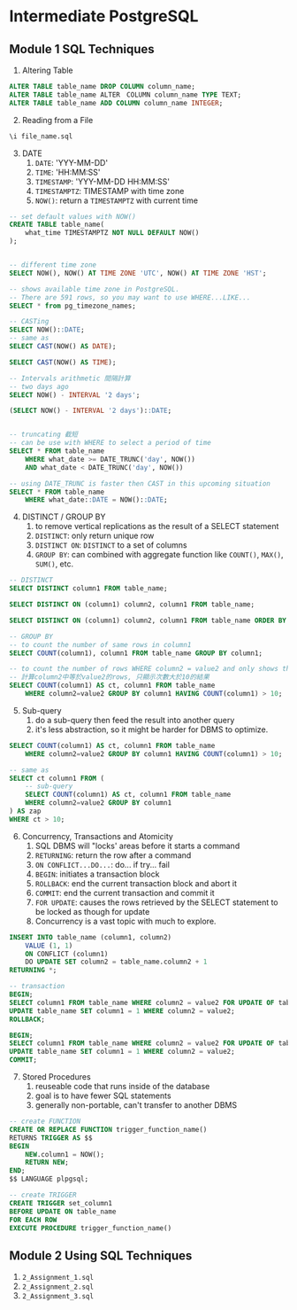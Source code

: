 # Intermediate PostgreSQL
## Module 1 SQL Techniques
1. Altering Table
```sql
ALTER TABLE table_name DROP COLUMN column_name;
ALTER TABLE table_name ALTER　COLUMN column_name TYPE TEXT;
ALTER TABLE table_name ADD COLUMN column_name INTEGER;
```

2. Reading from a File
```bash
\i file_name.sql
```

3. DATE
    1. `DATE`: 'YYY-MM-DD'
    2. `TIME`: 'HH:MM:SS'
    3. `TIMESTAMP`: 'YYY-MM-DD HH:MM:SS'
    4. `TIMESTAMPTZ`: TIMESTAMP with time zone
    5. `NOW()`: return a `TIMESTAMPTZ` with current time
```sql
-- set default values with NOW()
CREATE TABLE table_name(
    what_time TIMESTAMPTZ NOT NULL DEFAULT NOW()
);


-- different time zone
SELECT NOW(), NOW() AT TIME ZONE 'UTC', NOW() AT TIME ZONE 'HST';

-- shows available time zone in PostgreSQL.
-- There are 591 rows, so you may want to use WHERE...LIKE...
SELECT * from pg_timezone_names;

-- CASTing
SELECT NOW()::DATE;
-- same as
SELECT CAST(NOW() AS DATE);

SELECT CAST(NOW() AS TIME);

-- Intervals arithmetic 間隔計算
-- two days ago
SELECT NOW() - INTERVAL '2 days';

(SELECT NOW() - INTERVAL '2 days')::DATE;


-- truncating 截短
-- can be use with WHERE to select a period of time
SELECT * FROM table_name
    WHERE what_date >= DATE_TRUNC('day', NOW())
    AND what_date < DATE_TRUNC('day', NOW())

-- using DATE_TRUNC is faster then CAST in this upcoming situation
SELECT * FROM table_name
    WHERE what_date::DATE = NOW()::DATE;
```

4. DISTINCT / GROUP BY
    1. to remove vertical replications as the result of a SELECT statement
    2. `DISTINCT`: only return unique row
    3. `DISTINCT ON`: `DISTINCT` to a set of columns
    4. `GROUP BY`: can combined with aggregate function like `COUNT()`, `MAX()`, `SUM()`, etc.
```sql
-- DISTINCT
SELECT DISTINCT column1 FROM table_name;

SELECT DISTINCT ON (column1) column2, column1 FROM table_name;

SELECT DISTINCT ON (column1) column2, column1 FROM table_name ORDER BY column2 DESC;

-- GROUP BY
-- to count the number of same rows in column1
SELECT COUNT(column1), column1 FROM table_name GROUP BY column1; 

-- to count the number of rows WHERE column2 = value2 and only shows those > 10
-- 計算column2中等於value2的rows, 只顯示次數大於10的結果
SELECT COUNT(column1) AS ct, column1 FROM table_name
    WHERE column2=value2 GROUP BY column1 HAVING COUNT(column1) > 10;
```

5. Sub-query
    1. do a sub-query then feed the result into another query
    2. it's less abstraction, so it might be harder for DBMS to optimize.
```sql
SELECT COUNT(column1) AS ct, column1 FROM table_name
    WHERE column2=value2 GROUP BY column1 HAVING COUNT(column1) > 10;

-- same as
SELECT ct column1 FROM (
    -- sub-query
    SELECT COUNT(column1) AS ct, column1 FROM table_name
    WHERE column2=value2 GROUP BY column1
) AS zap
WHERE ct > 10;
```

6. Concurrency, Transactions and Atomicity
    1. SQL DBMS will "locks' areas before it starts a command
    2. `RETURNING`: return the row after a command
    3. `ON CONFLICT...DO...`: do... if try... fail
    4. `BEGIN`: initiates a transaction block
    5. `ROLLBACK`: end the current transaction block and abort it
    6. `COMMIT`: end the current transaction and commit it
    5. `FOR UPDATE`: causes the rows retrieved by the SELECT statement to be locked as though for update
    5. Concurrency is a vast topic with much to explore.

```sql
INSERT INTO table_name (column1, column2)
    VALUE (1, 1)
    ON CONFLICT (column1)
    DO UPDATE SET column2 = table_name.column2 + 1
RETURNING *;

-- transaction
BEGIN;
SELECT column1 FROM table_name WHERE column2 = value2 FOR UPDATE OF table_name;
UPDATE table_name SET column1 = 1 WHERE column2 = value2;
ROLLBACK;

BEGIN;
SELECT column1 FROM table_name WHERE column2 = value2 FOR UPDATE OF table_name;
UPDATE table_name SET column1 = 1 WHERE column2 = value2;
COMMIT;
```


7. Stored Procedures
    1. reuseable code that runs inside of the database
    2. goal is to have fewer SQL statements
    3. generally non-portable, can't transfer to another DBMS
```sql
-- create FUNCTION
CREATE OR REPLACE FUNCTION trigger_function_name()
RETURNS TRIGGER AS $$
BEGIN
    NEW.column1 = NOW();
    RETURN NEW;
END;
$$ LANGUAGE plpgsql;

-- create TRIGGER
CREATE TRIGGER set_column1
BEFORE UPDATE ON table_name
FOR EACH ROW
EXECUTE PROCEDURE trigger_function_name()
```


## Module 2 Using SQL Techniques
1. `2_Assignment_1.sql`
2. `2_Assignment_2.sql`
3. `2_Assignment_3.sql`